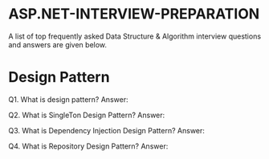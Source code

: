 # ASP.NET-INTERVIEW-PREPARATION

A list of top frequently asked Data Structure & Algorithm interview questions and answers are given below.
#

# Design Pattern

Q1. What is design pattern?
Answer:

Q2. What is SingleTon Design Pattern?
Answer:

Q3. What is Dependency Injection Design Pattern?
Answer:

Q4. What is Repository Design Pattern?
Answer:
